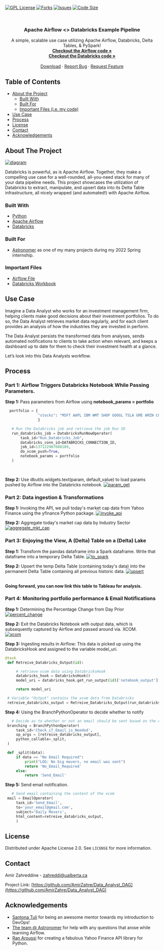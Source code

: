 <!-- PROJECT SHIELDS -->
[![GPL License][license-shield]][license-url]
[![Forks][forks-shield]][forks-url]
[![Issues][issues-shield]][issues-url]
[![Code Size][cSize-shield]][cSize-url]


<!-- PROJECT LOGO -->
<br />
  <h3 align="center">Apache Airflow <> Databricks Example Pipeline</h3>

  <p align="center">
    A simple, scalable use case utilizing Apache Airflow, Databricks, Delta Tables, & PySpark!
    <br />
    <a href="https://github.com/AmirZahre/Data_Analyst_DAG/blob/main/dags/databricks.py"><strong>Checkout the Airflow code »</strong></a><br>
    <a href="https://github.com/AmirZahre/Data_Analyst_DAG/blob/main/dag-workshop.ipynb"><strong>Checkout the Databricks code »</strong></a>
    <br />
    <br />
    <a href="https://github.com/AmirZahre/Data_Analyst_DAG/releases/tag/Astronomer">Download</a>
    ·
    <a href="https://github.com/AmirZahre/Data_Analyst_DAG/issues">Report Bug</a>
    ·
    <a href="https://github.com/AmirZahre/Data_Analyst_DAG/issues">Request Feature</a>
  </p>
</p>


<!-- TABLE OF CONTENTS -->
## Table of Contents

* [About the Project](#about-the-project)
  * [Built With](#built-with)
  * [Built For](#built-for)
  * [Important Files (i.e. my code)](#important-files)
* [Use Case](#use-case)
* [Process](#process)
* [License](#license)
* [Contact](#contact)
* [Acknowledgements](#acknowledgements)


<!-- ABOUT THE PROJECT -->
## About The Project
  
[![diagram]](#)  

Databricks is powerful, as is Apache Airflow. Together, they make a compelling use case for a well-rounded, all-you-need stack for many of your data pipeline needs. This project showcases the utilization of Databricks to extract, manipulate, and upsert data into its Delta Table infrastructure, all nicely wrapped (and automated!) with Apache Airflow.
  
### Built With
* [Python](https://www.python.org/)
* [Apache Airflow](https://airflow.apache.org/)
* [Databricks](https://databricks.com/)

### Built For
* [Astronomer](https://www.astronomer.io/) as one of my many projects during my 2022 Spring internship.
  
### Important Files
* [Airflow File](https://github.com/AmirZahre/Data_Analyst_DAG/blob/main/dags/databricks.py)
* [Databricks Workbook](https://github.com/AmirZahre/Data_Analyst_DAG/blob/main/dag-workshop.ipynb)


<!-- PROCESS -->
## Use Case
  
Imagine a Data Analyst who works for an investment management firm, helping clients make good decisions about their investment portfolios. To do so, the Data Analyst retrieves market data regularly, and for each client provides an analysis of how the industries they are invested in perform.

The Data Analyst persists the transformed data from analyses, sends automated notifications to clients to take action when relevant, and keeps a dashboard up to date for them to check their investment health at a glance.

Let’s look into this Data Analysts workflow.
  

## Process
### Part 1: Airflow Triggers Databricks Notebook While Passing Parameters.
  <b>Step 1:</b>
  Pass parameters from Airflow using <b>notebook_params = portfolio</b>
  
```python
  portfolio = {
               "stocks": "MSFT AAPL IBM WMT SHOP GOOGL TSLA GME AMZN COST COKE CBRE NVDA AMD PG"
               }

   # Run the Databricks job and retrieve the job Run ID
   run_databricks_job = DatabricksRunNowOperator(
       task_id="Run_Databricks_Job",
       databricks_conn_id=DATABRICKS_CONNECTION_ID,
       job_id=137122987688189,
       do_xcom_push=True,
       notebook_params = portfolio
   )
```
<br>
  
  <b>Step 2:</b>
  Use dbutils.widgets.text(param, default_value) to load params pushed by Airflow into the Databricks notebook.
  [![param_get]](#)  

  
### Part 2: Data ingestion & Transformations
  <b>Step 1:</b>
  Invoking the API, we pull today's market cap data from Yahoo Finance using the yfinance Python package.
  [![invoke_api]](#) 
  
  <b>Step 2:</b> Aggregate today's market cap data by Industry Sector<br>
  [![aggregate_mkt_cap]](#) 

  
### Part 3: Enjoying the View, A (Delta) Table on a (Delta) Lake
  <b>Step 1:</b>
  Transform the pandas dataframe into a Spark dataframe. Write that dataframe into a temporary Delta Table.
  [![to_spark]](#) 
  
  <b>Step 2:</b>
  Upsert the temp Delta Table (containing today's data) into the permanent Delta Table containing all previous historic data.
  [![upsert]](#) 
  
  <br><b>Going forward, you can now link this table to Tableau for analysis.</b>
  
### Part 4: Monitoring portfolio performance & Email Notifications
  <b>Step 1:</b>
  Determining the Percentage Change from Day Prior
  [![percent_change]](#) 
  
  <b>Step 2:</b>
  Exit the Databricks Notebook with output data, which is subsequently captured by Airflow and passed around via. XCOM.<br>
  [![xcom]](#) 
  
  <b>Step 3:</b>
  Ingesting results in Airflow: This data is picked up using the DatabricksHook and assigned to the variable model_uri.
  ```python
  @task
   def Retreive_Databricks_Output(id):

       # retrieve xcom data using DatabricksHook
       databricks_hook = DatabricksHook()
       model_uri = databricks_hook.get_run_output(id)['notebook_output']['result']

       return model_uri

   # Variable "Output" contains the xcom data from Databricks
   retreive_databricks_output = Retreive_Databricks_Output(run_databricks_job.output['run_id'])
  ```
  
  <b>Step 4:</b>
  Using the BranchPythonOperator to decide whether to notify
  ```python
     # Decide as to whether or not an email should be sent based on the content of Output
   branching = BranchPythonOperator(
       task_id='Check_if_Email_is_Needed',
       op_args = [retreive_databricks_output],
       python_callable=_split,
   )

   def _split(data):
       if data == "No Email Required":
           print("LOG: No big movers, no email was sent")
           return 'No_Email_Required'
       else:
           return 'Send_Email'
  ```
  
  <b>Step 5:</b>
  Send email notification.
  ```python
     # Send email containing the content of the xcom
   mail = EmailOperator(
       task_id='Send_Email',
       to='your_email@gmail.com',
       subject='Daily Movers',
       html_content=retreive_databricks_output,
       )
  ```
  
  
<!-- LICENSE -->
## License

Distributed under Apache License 2.0. See `LICENSE` for more information.



<!-- CONTACT -->
## Contact

Amir Zahreddine - zahreddi@ualberta.ca

Project Link: [https://github.com/AmirZahre/Data_Analyst_DAG](https://github.com/AmirZahre/Data_Analyst_DAG)



<!-- ACKNOWLEDGEMENTS -->
## Acknowledgements
* [Santona Tuli](https://www.linkedin.com/in/santona-tuli/) for being an awesome mentor towards my introduction to DevOps!
* [The team @ Astronomer](https://www.astronomer.io/) for help with any questions that arose while learning Airflow.
* [Ran Aroussi](https://pypi.org/user/ranaroussi/) for creating a fabulous Yahoo Finance API library for Python.

  
<!-- MARKDOWN LINKS & IMAGES -->
[license-shield]: https://img.shields.io/github/license/AmirZahre/Data_Analyst_DAG
[license-url]: https://github.com/AmirZahre/Data_Analyst_DAG/blob/main/LICENSE.md
[issues-shield]: https://img.shields.io/github/issues/AmirZahre/Data_Analyst_DAG
[issues-url]: https://github.com/AmirZahre/Data_Analyst_DAG/issues
[forks-shield]: https://img.shields.io/github/forks/AmirZahre/Data_Analyst_DAG
[forks-url]: https://github.com/AmirZahre/Data_Analyst_Dag/network/members
[cSize-shield]: https://img.shields.io/github/languages/code-size/AmirZahre/Data_Analyst_Dag
[cSize-url]: https://github.com/AmirZahre/Data_Analyst_DAG
[diagram]: images/workflow.png
[tasks]: images/task_dependencies.png
[param_get]: images/param_get.png
[param_check]: images/param_check.png
[invoke_api]: images/invoke_api.png
[aggregate_mkt_cap]: images/aggregate_mkt_cap.png
[to_spark]: images/to_spark.png
[upsert]: images/upsert.png
[percent_change]: images/percent_change.png
[xcom]: images/xcom.png
  
  
